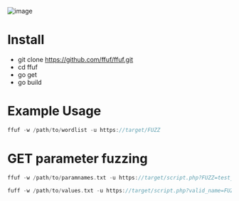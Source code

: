 ![image](https://user-images.githubusercontent.com/30239728/165584996-35ef5e47-1e09-4cf0-964a-1b9cb2f2307a.png)
# Install
- git clone https://github.com/ffuf/ffuf.git
- cd ffuf
- go get
- go build

# Example Usage
```go
ffuf -w /path/to/wordlist -u https://target/FUZZ
```

# GET parameter fuzzing
```go
ffuf -w /path/to/paramnames.txt -u https://target/script.php?FUZZ=test_value -fs 4242
```
```go
fuff -w /path/to/values.txt -u https://target/script.php?valid_name=FUZZ -fc 401
```
